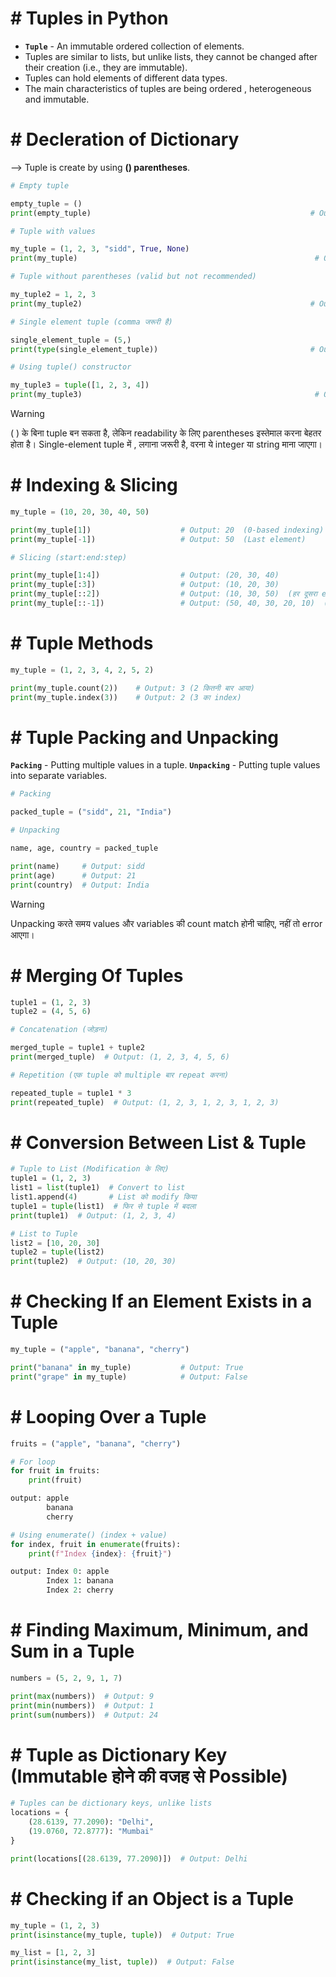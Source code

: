 # # Tuples in Python

- **`Tuple`** - An immutable ordered collection of elements.
- Tuples are similar to lists, but unlike lists, they cannot be changed after their creation (i.e., they are immutable).
- Tuples can hold elements of different data types.
- The main characteristics of tuples are being ordered , heterogeneous and immutable.

# # Decleration of Dictionary

--> Tuple is create by using **() parentheses**.

``` py
# Empty tuple

empty_tuple = ()
print(empty_tuple)                                                 # Output : ()                            

# Tuple with values

my_tuple = (1, 2, 3, "sidd", True, None)
print(my_tuple)                                                     # Output : (1, 2, 3, 'sidd', True, None)

# Tuple without parentheses (valid but not recommended)

my_tuple2 = 1, 2, 3
print(my_tuple2)                                                   # Output : (1, 2, 3)

# Single element tuple (comma जरूरी है)

single_element_tuple = (5,)  
print(type(single_element_tuple))                                  # Output : <class 'tuple'>

# Using tuple() constructor

my_tuple3 = tuple([1, 2, 3, 4])  
print(my_tuple3)                                                    # Output: (1, 2, 3, 4)                  
```
> [!WARNING]
> ( ) के बिना tuple बन सकता है, लेकिन readability के लिए parentheses इस्तेमाल करना बेहतर होता है।
> Single-element tuple में , लगाना जरूरी है, वरना ये integer या string माना जाएगा।

# # Indexing & Slicing

``` py
my_tuple = (10, 20, 30, 40, 50)

print(my_tuple[1])                    # Output: 20  (0-based indexing)
print(my_tuple[-1])                   # Output: 50  (Last element)

# Slicing (start:end:step)

print(my_tuple[1:4])                  # Output: (20, 30, 40)
print(my_tuple[:3])                   # Output: (10, 20, 30)
print(my_tuple[::2])                  # Output: (10, 30, 50)  (हर दूसरा element)
print(my_tuple[::-1])                 # Output: (50, 40, 30, 20, 10)  (Reverse tuple)
```

# # Tuple Methods

```py
my_tuple = (1, 2, 3, 4, 2, 5, 2)

print(my_tuple.count(2))    # Output: 3 (2 कितनी बार आया)
print(my_tuple.index(3))    # Output: 2 (3 का index)
```
# # Tuple Packing and Unpacking

**`Packing`** - Putting multiple values ​​in a tuple.
**`Unpacking`** - Putting tuple values ​​into separate variables.

```py
# Packing

packed_tuple = ("sidd", 21, "India")

# Unpacking

name, age, country = packed_tuple

print(name)     # Output: sidd
print(age)      # Output: 21
print(country)  # Output: India
```` 
> [!WARNING]
>  Unpacking करते समय values और variables की count match होनी चाहिए, नहीं तो error आएगा।

# # Merging Of Tuples

```py
tuple1 = (1, 2, 3)
tuple2 = (4, 5, 6)

# Concatenation (जोड़ना)

merged_tuple = tuple1 + tuple2
print(merged_tuple)  # Output: (1, 2, 3, 4, 5, 6)

# Repetition (एक tuple को multiple बार repeat करना)

repeated_tuple = tuple1 * 3
print(repeated_tuple)  # Output: (1, 2, 3, 1, 2, 3, 1, 2, 3)
```

# # Conversion Between List & Tuple

```py
# Tuple to List (Modification के लिए)
tuple1 = (1, 2, 3)
list1 = list(tuple1)  # Convert to list
list1.append(4)       # List को modify किया
tuple1 = tuple(list1)  # फिर से tuple में बदला
print(tuple1)  # Output: (1, 2, 3, 4)

# List to Tuple
list2 = [10, 20, 30]
tuple2 = tuple(list2)
print(tuple2)  # Output: (10, 20, 30)
```
# # Checking If an Element Exists in a Tuple

```py
my_tuple = ("apple", "banana", "cherry")

print("banana" in my_tuple)           # Output: True
print("grape" in my_tuple)            # Output: False
```

# # Looping Over a Tuple

```py
fruits = ("apple", "banana", "cherry")

# For loop
for fruit in fruits:
    print(fruit)

output: apple
        banana
        cherry

# Using enumerate() (index + value)
for index, fruit in enumerate(fruits):
    print(f"Index {index}: {fruit}")

output: Index 0: apple
        Index 1: banana
        Index 2: cherry
```

# # Finding Maximum, Minimum, and Sum in a Tuple

```py
numbers = (5, 2, 9, 1, 7)

print(max(numbers))  # Output: 9
print(min(numbers))  # Output: 1
print(sum(numbers))  # Output: 24
```

# #  Tuple as Dictionary Key (Immutable होने की वजह से Possible)

```py
# Tuples can be dictionary keys, unlike lists
locations = {
    (28.6139, 77.2090): "Delhi",
    (19.0760, 72.8777): "Mumbai"
}

print(locations[(28.6139, 77.2090)])  # Output: Delhi
```

# # Checking if an Object is a Tuple

```py
my_tuple = (1, 2, 3)
print(isinstance(my_tuple, tuple))  # Output: True

my_list = [1, 2, 3]
print(isinstance(my_list, tuple))  # Output: False
```







